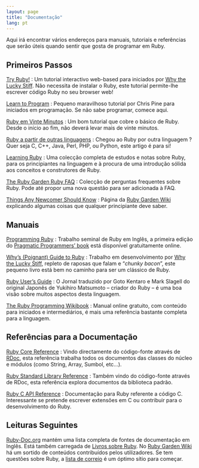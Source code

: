 ```yaml
---
layout: page
title: "Documentação"
lang: pt
---
```


Aqui irá encontrar vários endereços para manuais, tutoriais e
referências que serão úteis quando sentir que gosta de programar em
Ruby.

## Primeiros Passos

[Try Ruby!][1]
: Um tutorial interactivo web-based para iniciados por [Why the Lucky
  Stiff][2]. Não necessita de instalar o Ruby, este tutorial permite-lhe
  escrever código Ruby no seu browser web!

[Learn to Program][3]
: Pequeno maravilhoso tutorial por Chris Pine para iniciados em
  programação. Se não sabe programar, comece aqui.

[Ruby em Vinte Minutos](/pt/documentation/quickstart/)
: Um bom tutorial que cobre o básico de Ruby. Desde o início ao fim, não
  deverá levar mais de vinte minutos.

[Ruby a partir de outras linguagens](/pt/documentation/ruby-from-other-languages/)
: Chegou ao Ruby por outra linguagem ? Quer seja C, C++, Java, Perl,
  PHP, ou Python, este artigo é para si!

[Learning Ruby][4]
: Uma colecção completa de estudos e notas sobre Ruby, para os
  principiantes na linguagem e à procura de uma introdução sólida aos
  conceitos e construtores de Ruby.

[The Ruby Garden Ruby FAQ][5]
: Colecção de perguntas frequentes sobre Ruby. Pode até propor uma nova
  questão para ser adicionada à FAQ.

[Things Any Newcomer Should Know][6]
: Página da [Ruby Garden Wiki][7] explicando algumas coisas que qualquer
  principiante deve saber.

## Manuais

[Programming Ruby][8]
: Trabalho seminal de Ruby em Inglês, a primeira edição do [Pragmatic
  Programmers’ book][9] está disponível gratuitamente online.

[Why’s (Poignant) Guide to Ruby][10]
: Trabalho em desenvolvimento por [Why the Lucky Stiff][2], repleto de
  raposas que falam e “*chunky bacon*”, este pequeno livro está bem no
  caminho para ser um clássico de Ruby.

[Ruby User’s Guide][11]
: O Jornal traduzido por Goto Kentaro e Mark Slagell do original Japonês
  de Yukihiro Matsumoto – criador do Ruby – é uma boa visão sobre muitos
  aspectos desta linguagem.

[The Ruby Programming Wikibook][12]
: Manual online gratuito, com conteúdo para iniciados e intermediários,
  é mais uma referência bastante completa para a linguagem.

## Referências para a Documentação

[Ruby Core Reference][13]
: Vindo directamente do código-fonte através de [RDoc][14], esta
  referência trabalha todos os documentos das classes do núcleo  e
  módulos (como String, Array, Sumbol, etc…).

[Ruby Standard Library Reference][15]
: Também vindo do código-fonte através de RDoc, esta referência explora
  documentos da biblioteca padrão.

[Ruby C API Reference][16]
: Documentação para Ruby referente a código C. Interessante se pretende
  escrever extensões em C ou contribuir para o desenvolvimento do Ruby.

## Leituras Seguintes

[Ruby-Doc.org][17] mantém uma lista completa de fontes de documentação
em Inglês. Está também carregada de [Livros sobre Ruby][18]. No [Ruby
Garden Wiki][7] há um sortido de conteúdos contribuídos pelos
utilizadores. Se tem questões sobre Ruby, a [lista de
correio](/pt/community/mailing-lists/) é um óptimo sítio para
começar.



[1]: http://tryruby.org/
[2]: http://whytheluckystiff.net
[3]: http://pine.fm/LearnToProgram/
[4]: http://sitekreator.com/satishtalim/index.html
[5]: http://www.rubygarden.org/faq/
[6]: http://www.rubygarden.org/ruby?ThingsNewcomersShouldKnow
[7]: http://wiki.rubygarden.org/Ruby
[8]: http://www.ruby-doc.org/docs/ProgrammingRuby/
[9]: http://pragmaticprogrammer.com/titles/ruby/index.html
[10]: http://qa.poignantguide.net/
[11]: http://www.rubyist.net/~slagell/ruby/
[12]: http://en.wikibooks.org/wiki/Ruby_programming_language
[13]: http://www.ruby-doc.org/core
[14]: http://rdoc.sourceforge.net
[15]: http://www.ruby-doc.org/stdlib
[16]: http://www.ruby-doc.org/doxygen/current/
[17]: http://ruby-doc.org
[18]: http://www.ruby-doc.org/bookstore

